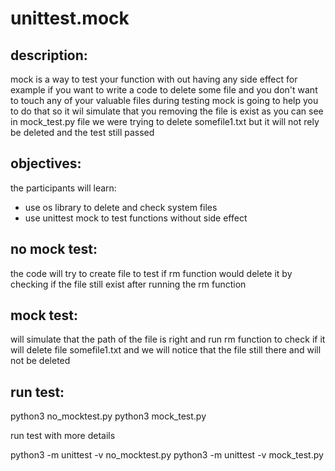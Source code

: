 # unittest.mock
## description:
mock is a way to test your function with out having any side effect 
for example if you want to write a code to delete some file and you don't want to touch any of your valuable files during testing 
mock is going to help you to do that so it wil simulate that you removing the file is exist 
as you can see in mock_test.py file we were trying to delete somefile1.txt but it will not rely be deleted and the test still passed

## objectives:
the participants will learn:
- use os library to delete and check system files
- use unittest mock to test functions without side effect 

## no mock test:
the code will try to create file to test if rm function would delete it by checking if the file still exist after running the rm function

## mock test:
will simulate that the path of the file is right and run rm function to check if it will delete file somefile1.txt and we will notice that the file still there and will not be deleted

## run test:
   python3 no_mocktest.py
   python3 mock_test.py

run test with more details

   python3 -m unittest -v no_mocktest.py
   python3 -m unittest -v mock_test.py
